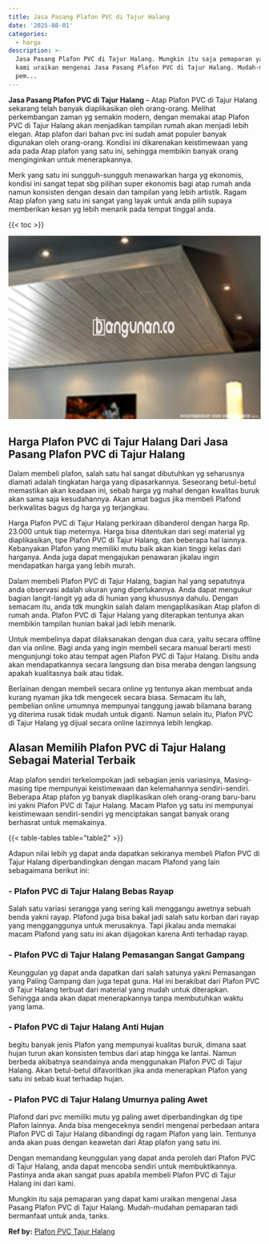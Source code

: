 ```yaml
---
title: Jasa Pasang Plafon PVC di Tajur Halang
date: '2025-08-01'
categories:
  - harga
description: >-
  Jasa Pasang Plafon PVC di Tajur Halang. Mungkin itu saja pemaparan yang dapat
  kami uraikan mengenai Jasa Pasang Plafon PVC di Tajur Halang. Mudah-mudahan
  pem...
---
```


**Jasa Pasang Plafon PVC di Tajur Halang** – Atap Plafon PVC di Tajur Halang sekarang telah banyak diaplikasikan oleh orang-orang. Melihat perkembangan zaman yg semakin modern, dengan memakai atap Plafon PVC di Tajur Halang akan menjadikan tampilan rumah akan menjadi lebih elegan. Atap plafon dari bahan pvc ini sudah amat populer banyak digunakan oleh orang-orang. Kondisi ini dikarenakan keistimewaan yang ada pada Atap plafon yang satu ini, sehingga membikin banyak orang menginginkan untuk menerapkannya.

Merk yang satu ini sungguh-sungguh menawarkan harga yg ekonomis, kondisi ini sangat tepat sbg pilihan super ekonomis bagi atap rumah anda namun konsisten dengan desain dan tampilan yang lebih artistik. Ragam Atap plafon yang satu ini sangat yang layak untuk anda pilih supaya memberikan kesan yg lebih menarik pada tempat tinggal anda.

{{< toc >}}

![Jasa Pasang Plafon PVC di Tajur Halang](/images/flafond-pvc-murah23.png)

## Harga Plafon PVC di Tajur Halang Dari Jasa Pasang Plafon PVC di Tajur Halang

Dalam membeli plafon, salah satu hal sangat dibutuhkan yg seharusnya diamati adalah tingkatan harga yang dipasarkannya. Seseorang betul-betul memastikan akan keadaan ini, sebab harga yg mahal dengan kwalitas buruk akan sama saja kesudahannya. Akan amat bagus jika membeli Plafond berkwalitas bagus dg harga yg terjangkau.

Harga Plafon PVC di Tajur Halang perkiraan dibanderol dengan harga Rp. 23.000 untuk tiap meternya. Harga bisa ditentukan dari segi material yg diaplikasikan, tipe Plafon PVC di Tajur Halang, dan beberapa hal lainnya. Kebanyakan Plafon yang memiliki mutu baik akan kian tinggi kelas dari harganya. Anda juga dapat mengajukan penawaran jikalau ingin mendapatkan harga yang lebih murah.

Dalam membeli Plafon PVC di Tajur Halang, bagian hal yang sepatutnya anda observasi adalah ukuran yang diperlukannya. Anda dapat mengukur bagian langit-langit yg ada di hunian yang khususnya dahulu. Dengan semacam itu, anda tdk mungkin salah dalam mengaplikasikan Atap plafon di rumah anda. Plafon PVC di Tajur Halang yang diterapkan tentunya akan membikin tampilan hunian bakal jadi lebih menarik.

Untuk membelinya dapat dilaksanakan dengan dua cara, yaitu secara offline dan via online. Bagi anda yang ingin membeli secara manual berarti mesti mengunjungi toko atau tempat agen Plafon PVC di Tajur Halang. Disitu anda akan mendapatkannya secara langsung dan bisa meraba dengan langsung apakah kualitasnya baik atau tidak.

Berlainan dengan membeli secara online yg tentunya akan membuat anda kurang nyaman jika tdk mengecek secara biasa. Semacam itu lah, pembelian online umumnya mempunyai tanggung jawab bilamana barang yg diterima rusak tidak mudah untuk diganti. Namun selain itu, Plafon PVC di Tajur Halang yg dijual secara online lazimnya lebih lengkap.

## Alasan Memilih Plafon PVC di Tajur Halang Sebagai Material Terbaik

Atap plafon sendiri terkelompokan jadi sebagian jenis variasinya, Masing-masing tipe mempunyai keistimewaan dan kelemahannya sendiri-sendiri. Beberapa Atap plafon yg banyak diaplikasikan oleh orang-orang baru-baru ini yakni Plafon PVC di Tajur Halang. Macam Plafon yg satu ini mempunyai keistimewaan sendiri-sendiri yg menciptakan sangat banyak orang berhasrat untuk memakainya.

{{< table-tables table="table2" >}}

Adapun nilai lebih yg dapat anda dapatkan sekiranya membeli Plafon PVC di Tajur Halang diperbandingkan dengan macam Plafond yang lain sebagaimana berikut ini:

### \- Plafon PVC di Tajur Halang Bebas Rayap

Salah satu variasi serangga yang sering kali menggangu awetnya sebuah benda yakni rayap. Plafond juga bisa bakal jadi salah satu korban dari rayap yang mengganggunya untuk merusaknya. Tapi jikalau anda memakai macam Plafond yang satu ini akan dijagokan karena Anti terhadap rayap.

### \- Plafon PVC di Tajur Halang Pemasangan Sangat Gampang

Keunggulan yg dapat anda dapatkan dari salah satunya yakni Pemasangan yang Paling Gampang dan juga tepat guna. Hal ini berakibat dari Plafon PVC di Tajur Halang terbuat dari material yang mudah untuk diterapkan. Sehingga anda akan dapat menerapkannya tanpa membutuhkan waktu yang lama.

### \- Plafon PVC di Tajur Halang Anti Hujan

begitu banyak jenis Plafon yang mempunyai kualitas buruk, dimana saat hujan turun akan konsisten tembus dari atap hingga ke lantai. Namun berbeda akibatnya seandainya anda menggunakan Plafon PVC di Tajur Halang. Akan betul-betul difavoritkan jika anda menerapkan Plafon yang satu ini sebab kuat terhadap hujan.

### \- Plafon PVC di Tajur Halang Umurnya paling Awet

Plafond dari pvc memiliki mutu yg paling awet diperbandingkan dg tipe Plafon lainnya. Anda bisa mengeceknya sendiri mengenai perbedaan antara Plafon PVC di Tajur Halang dibandingi dg ragam Plafon yang lain. Tentunya anda akan puas dengan keawetan dari Atap plafon yang satu ini.

Dengan memandang keunggulan yang dapat anda peroleh dari Plafon PVC di Tajur Halang, anda dapat mencoba sendiri untuk membuktikannya. Pastinya anda akan sangat puas apabila membeli Plafon PVC di Tajur Halang ini dari kami.

Mungkin itu saja pemaparan yang dapat kami uraikan mengenai Jasa Pasang Plafon PVC di Tajur Halang. Mudah-mudahan pemaparan tadi bermanfaat untuk anda, tanks.

**Ref by:** [Plafon PVC Tajur Halang](https://id.wikipedia.org/wiki/Plafon)
